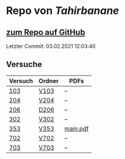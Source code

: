 # Repo von *Tahirbanane*

## [zum Repo auf GitHub](https://github.com/Tahirbanane/AP)

Letzter Commit: 03.02.2021 12:03:40

## Versuche

|       Versuch       |                         Ordner                         |                                PDFs                                 |
|---------------------|--------------------------------------------------------|---------------------------------------------------------------------|
|[103](../versuch/103)|[V103](https://github.com/Tahirbanane/AP/tree/main/V103)|–                                                                    |
|[204](../versuch/204)|[V204](https://github.com/Tahirbanane/AP/tree/main/V204)|–                                                                    |
|[206](../versuch/206)|[D206](https://github.com/Tahirbanane/AP/tree/main/D206)|–                                                                    |
|[302](../versuch/302)|[V302](https://github.com/Tahirbanane/AP/tree/main/V302)|–                                                                    |
|[353](../versuch/353)|[V353](https://github.com/Tahirbanane/AP/tree/main/V353)|[main.pdf](https://github.com/Tahirbanane/AP/blob/main/V353/main.pdf)|
|[702](../versuch/702)|[V702](https://github.com/Tahirbanane/AP/tree/main/V702)|–                                                                    |
|[703](../versuch/703)|[V703](https://github.com/Tahirbanane/AP/tree/main/V703)|–                                                                    |
